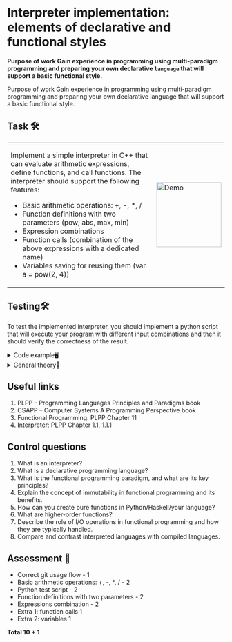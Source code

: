 #  Interpreter implementation: elements of declarative and functional styles

**Purpose of work
Gain experience in programming using multi-paradigm programming and preparing your own
declarative `language` that will support a basic functional style.**








Purpose of work Gain experience in programming using multi-paradigm programming and preparing your own declarative language that will support a basic functional style.

## Task 🛠️

<table>
<tr>
<td>

Implement a simple interpreter in C++ that can evaluate arithmetic expressions, define functions, and call functions. The interpreter should support the following features:

- Basic arithmetic operations: +, -, *, /
- Function definitions with two parameters (pow, abs, max, min)
- Expression combinations
- Function calls (combination of the above expressions with a dedicated name)
- Variables saving for reusing them (var a = pow(2, 4))

</td>
<td>

<img src="https://media.giphy.com/media/PDM9vXfpzs44var4OO/giphy.gif?cid=790b7611kw6fspuxmx7lqyn4o4ksc3vlol26cnpentpfg2hq&ep=v1_stickers_search&rid=giphy.gif&ct=s" alt="Demo" width="150"/>

</td>
</tr>
</table>




## **Testing**🛠️ 


To test the implemented interpreter, you should implement a python script that will execute your
program with different input combinations and then it should verify the correctness of the result.



<details>
<summary>Code example🖥️ </summary>

## Example C++ program:

   ```sh
    #include <iostream>
    #include <string>
    int main()
    {
     std::string input;
     std::getline(std::cin, input); // Read input from stdin
     // Echo back the input
     std::cout << "Echo: " << input << std::endl;
     return 0;
    }
```


## Example python script for testing (test_script.py):

   ```sh
    import subprocess
    def run_echo(input_data):
     process = subprocess.Popen(
     ['myprogram.exe'],
     stdin=subprocess.PIPE,
     stdout=subprocess.PIPE,
     stderr=subprocess.PIPE,
     text=True
     )
     stdout, stderr = process.communicate(input_data)
     return stdout.strip(), stderr.strip()
    def test_echo():
     tests = [
     {
     "input": "Hello, world!\n",
     "expected_output": "Echo: Hello, world!"
     },
     {
     "input": "12345\n",
   "expected_output": "Echo: 12345"
    },
     {
     "input": "Testing echo program\n",
     "expected_output": "Echo: Testing echo program"
     }
     # Add more test cases as needed
     ]
     for test in tests:
     input_data = test["input"]
     expected_output = test["expected_output"]
    
     output, error = run_echo(input_data)
    
     if error:
     print(f"Test failed for input:\n{input_data}")
     print(f"Error:\n{error}")
     elif output.strip() != expected_output:
     print(f"Test failed for input:\n{input_data}")
     print(f"Expected:\n{expected_output}")
     print(f"Got:\n{output}")
     else:
     print(f"Test passed for input:\n{input_data}")
    if __name__ == "__main__":
     test_echo()
```

## Execution:

   ```sh
  > py.exe .\test_script.py
  Test passed for input:
  Hello, world!
  Test passed for input:
  12345
  Test passed for input:
  Testing echo program

```


## Immutability: Data structures and variables are not modified once created.
o Python

```sh
# Immutable list in Python
numbers = (1, 2, 3, 4, 5)
```

o Haskell
```sh
-- Immutable list in Haskell
numbers :: [Int]
numbers = [1, 2, 3, 4, 5]
```


## Pure Functions:

o Python

```sh
# A pure function in Python
def square(x):
 return x * x
```

o Haskell
```sh
-- Immutable list in Haskell
numbers :: [Int]
numbers = [1, 2, 3, 4, 5]
```

## Higher-Order Function

o Python

```sh
# Higher-order function in Python
def apply_function(f, x):
 return f(x)
# Using the higher-order function
def square(x):
 return x * x
result = apply_function(square, 5)
```

o Haskell
```sh
-- Higher-order function in Haskell
applyFunction :: (a -> b) -> a -> b
applyFunction f x = f x
-- Using the higher-order function
square :: Int -> Int
square x = x * x
result = applyFunction square 5
```

## Referential Transparency:

o Python

```sh
# Referential transparency in Python
def add(a, b):
 return a + b
x = 5
y = 3
result = add(x, y)
```

o Haskell
```sh
-- Referential transparency in Haskell
add :: Int -> Int -> Int
add a b = a + b
x :: Int
x = 5
y :: Int

y = 3
result :: Int
result = add x y

```

## Using Anonymous/Lambda Functions: 


o Python

```sh
# Anonymous (lambda) function in Python
multiply_by_two = lambda x: x * 2
```

o Haskell
```sh
-- Anonymous (lambda) function in Haskell
multiplyByTwo :: Int -> Int
multiplyByTwo = \x -> x * 2

```


## Example functional-styled program

```sh
from functools import reduce
# Define a pure function to square a number
def square(x):
 return x * x
# Define a pure function to check if a number is even
def is_even(x):
 return x % 2 == 0
# Define a pure function to calculate the sum of squares of even numbers
def sum_of_squares_of_evens(numbers):
 # Filter even numbers
 evens = filter(is_even, numbers)

 # Square each even number
 squared_evens = map(square, evens)

 # Use reduce to sum the squared even numbers
 total = reduce(lambda x, y: x + y, squared_evens)
 return total
# Example Input
numbers = [1, 2, 3, 4, 5, 6]
# Calculate the sum of squares of even numbers
result = sum_of_squares_of_evens(numbers)
# Output the result
print(result) # Output: 56
```
</details>


<details>
<summary>General theory📕 </summary>


An `interpreter` is a program that executes code written in a high-level programming language. It
processes the code line by line, interpreting and executing it as it goes, which is different from a
compiler that translates the entire code into machine code before execution.


 `Functional programming`is a programming paradigm that treats computation as the evaluation of
mathematical functions. Key principles include:

`Pure Functions`: Functions that produce the same output for the same input, with no side effects on other program parts, the function doesn’t modify program’s state.

`Higher-Order Functions`:Functions can take other functions as arguments or return them.


`Referential Transparency`: Expressions can be replaced with their values without
changing the program's behavior. This property is a key aspect of functional programming,
as it simplifies reasoning about code and facilitates optimization. In both code examples
function calls can be replaced with their computed values, and it won't change the behavior
of the program.

### Functional paradigms can be implemented in code through the following techniques:
- Defining pure functions that don't modify state or produce side effects.
- Using higher-order functions to create composable and reusable code.
- Embracing immutability by not modifying data in place.




</details>

## Useful links
1. PLPP – Programming Languages Principles and Paradigms book
2. CSAPP – Computer Systems A Programming Perspective book
3. Functional Programming: PLPP Chapter 11
4. Interpreter: PLPP Chapter 1.1, 1.1.1


## Control questions  
1. What is an interpreter?
2. What is a declarative programming language?
3. What is the functional programming paradigm, and what are its key principles?
4. Explain the concept of immutability in functional programming and its benefits.
5. How can you create pure functions in Python/Haskell/your language?
6. What are higher-order functions?
7. Describe the role of I/O operations in functional programming and how they are typically
handled.
8. Compare and contrast interpreted languages with compiled languages.


## Assessment 🌟 
  - Correct git usage flow - 1
  - Basic arithmetic operations: +, -, *, / - 2
  - Python test script - 2
  - Function definitions with two parameters - 2
  - Expressions combination - 2
  - Extra 1: function calls 1
  - Extra 2: variables 1

**Total 10 + 1**
